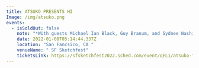 ```yaml
---
title: ATSUKO PRESENTS HI
Image: /img/atsuko.png
events:
  - isSoldOut: false
    note: "*With guests Michael Ian Black, Guy Branum, and Sydnee Washington"
    date: 2022-01-08T05:14:44.337Z
    location: "San Fancsico, CA "
    venueName: " SF Sketchfest"
    ticketsLink: https://sfsketchfest2022.sched.com/event/qEL1/atsuko-friends
---
```


